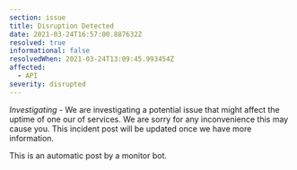 ```yaml
---
section: issue
title: Disruption Detected
date: 2021-03-24T16:57:00.887632Z
resolved: true
informational: false
resolvedWhen: 2021-03-24T13:09:45.993454Z
affected:
  - API
severity: disrupted
---
```

*Investigating* - We are investigating a potential issue that might affect the uptime of one our of services. We are sorry for any inconvenience this may cause you. This incident post will be updated once we have more information.

This is an automatic post by a monitor bot.
        